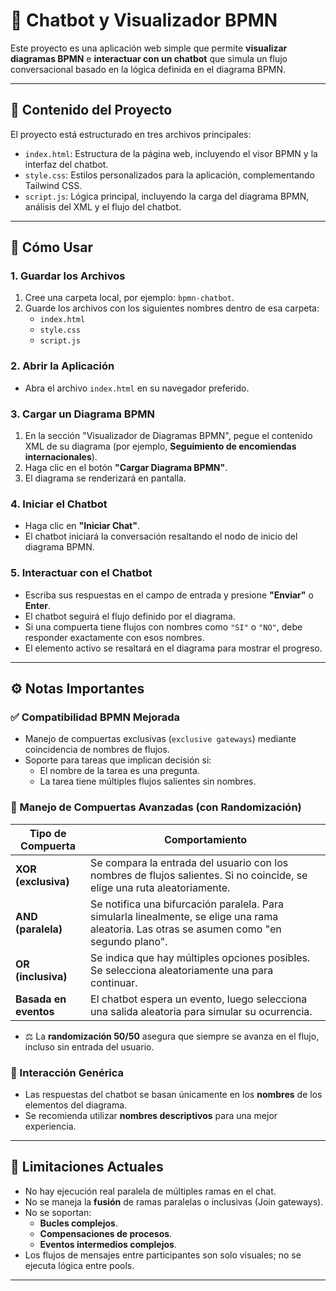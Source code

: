 # 🤖 Chatbot y Visualizador BPMN

Este proyecto es una aplicación web simple que permite **visualizar diagramas BPMN** e **interactuar con un chatbot** que simula un flujo conversacional basado en la lógica definida en el diagrama BPMN.

---

## 📁 Contenido del Proyecto

El proyecto está estructurado en tres archivos principales:

- `index.html`: Estructura de la página web, incluyendo el visor BPMN y la interfaz del chatbot.
- `style.css`: Estilos personalizados para la aplicación, complementando Tailwind CSS.
- `script.js`: Lógica principal, incluyendo la carga del diagrama BPMN, análisis del XML y el flujo del chatbot.

---

## 🚀 Cómo Usar

### 1. Guardar los Archivos

1. Cree una carpeta local, por ejemplo: `bpmn-chatbot`.
2. Guarde los archivos con los siguientes nombres dentro de esa carpeta:
   - `index.html`
   - `style.css`
   - `script.js`

### 2. Abrir la Aplicación

- Abra el archivo `index.html` en su navegador preferido.

### 3. Cargar un Diagrama BPMN

1. En la sección "Visualizador de Diagramas BPMN", pegue el contenido XML de su diagrama (por ejemplo, **Seguimiento de encomiendas internacionales**).
2. Haga clic en el botón **"Cargar Diagrama BPMN"**.
3. El diagrama se renderizará en pantalla.

### 4. Iniciar el Chatbot

- Haga clic en **"Iniciar Chat"**.
- El chatbot iniciará la conversación resaltando el nodo de inicio del diagrama BPMN.

### 5. Interactuar con el Chatbot

- Escriba sus respuestas en el campo de entrada y presione **"Enviar"** o **Enter**.
- El chatbot seguirá el flujo definido por el diagrama.
- Si una compuerta tiene flujos con nombres como `"SI"` o `"NO"`, debe responder exactamente con esos nombres.
- El elemento activo se resaltará en el diagrama para mostrar el progreso.

---

## ⚙️ Notas Importantes

### ✅ Compatibilidad BPMN Mejorada

- Manejo de compuertas exclusivas (`exclusive gateways`) mediante coincidencia de nombres de flujos.
- Soporte para tareas que implican decisión si:
  - El nombre de la tarea es una pregunta.
  - La tarea tiene múltiples flujos salientes sin nombres.

### 🔀 Manejo de Compuertas Avanzadas (con Randomización)

| Tipo de Compuerta | Comportamiento |
|-------------------|----------------|
| **XOR (exclusiva)** | Se compara la entrada del usuario con los nombres de flujos salientes. Si no coincide, se elige una ruta aleatoriamente. |
| **AND (paralela)** | Se notifica una bifurcación paralela. Para simularla linealmente, se elige una rama aleatoria. Las otras se asumen como "en segundo plano". |
| **OR (inclusiva)** | Se indica que hay múltiples opciones posibles. Se selecciona aleatoriamente una para continuar. |
| **Basada en eventos** | El chatbot espera un evento, luego selecciona una salida aleatoria para simular su ocurrencia. |

- ⚖️ La **randomización 50/50** asegura que siempre se avanza en el flujo, incluso sin entrada del usuario.

### 🧠 Interacción Genérica

- Las respuestas del chatbot se basan únicamente en los **nombres** de los elementos del diagrama.
- Se recomienda utilizar **nombres descriptivos** para una mejor experiencia.

---

## 🚫 Limitaciones Actuales

- No hay ejecución real paralela de múltiples ramas en el chat.
- No se maneja la **fusión** de ramas paralelas o inclusivas (Join gateways).
- No se soportan:
  - **Bucles complejos**.
  - **Compensaciones de procesos**.
  - **Eventos intermedios complejos**.
- Los flujos de mensajes entre participantes son solo visuales; no se ejecuta lógica entre pools.

---

